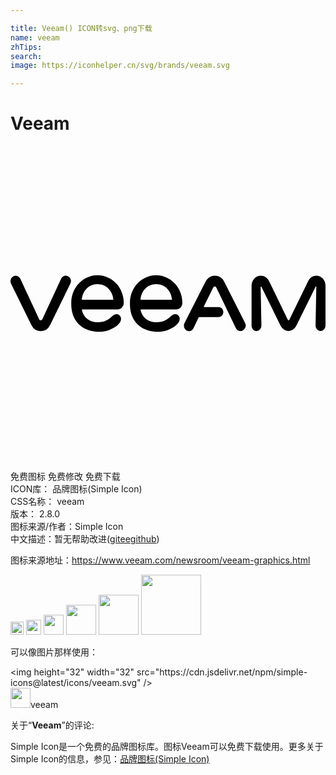 ```yaml
---

title: Veeam() ICON转svg、png下载
name: veeam
zhTips: 
search: 
image: https://iconhelper.cn/svg/brands/veeam.svg

---
```


# Veeam  <small style="font-size: 60%;font-weight: 100"></small>

<div id="svg" class="svg-wrap">
<svg role="img" viewBox="0 0 24 24" xmlns="http://www.w3.org/2000/svg"><title>Veeam icon</title><path d="M6.63 9.842c-1.104 0-2.001.945-2.001 2.101v.108c0 1.322.847 2.038 1.975 2.101.051.006.108.006.16.006.435 0 .794-.115 1.195-.361.04-.023.201-.132.361-.338.132-.166.138-.411 0-.543-.2-.189-.412-.086-.595.074-.292.246-.516.442-1.1.442-.55 0-1.064-.316-1.19-.94 0-.023.01-.045.034-.045H8.16a.473.473 0 00.469-.504c0-1.156-.893-2.101-1.998-2.101zm4.466 0c-1.1 0-1.996.945-1.996 2.101v.108c0 1.322.846 2.038 1.974 2.101.052.006.109.006.16.006.435 0 .795-.115 1.196-.361.04-.023.2-.132.361-.338.132-.166.137-.411 0-.543-.2-.189-.413-.086-.596.074-.292.246-.515.442-1.1.442-.549 0-1.063-.316-1.189-.94-.006-.023.01-.045.028-.045h2.691a.473.473 0 00.469-.504c-.006-1.156-.9-2.101-1.998-2.101zm-6.89.04a.4.4 0 00-.345.223l-1.42 3.063c-.034.063-.062.11-.136.11-.075 0-.105-.047-.139-.11l-1.42-3.057a.38.38 0 00-.531-.177.428.428 0 00-.172.56l1.39 2.828.16.32a.8.8 0 00.712.46.791.791 0 00.709-.46l.16-.32 1.385-2.834a.423.423 0 00-.166-.56.376.376 0 00-.188-.045zm11.362 0a.762.762 0 00-.504.188.808.808 0 00-.207.27l-1.591 3.137c0 .005-.006.006-.006.011v.006a.434.434 0 00.029.442c0 .005.006.006.006.011 0 .006.006.004.006.01a.372.372 0 00.516.076s.005 0 .005-.006a.083.083 0 00.024-.017l.015-.018.006-.006a.485.485 0 00.076-.103l.057-.125.332-.7c.006-.017.028-.027.045-.027h1.484c.195 0 .354-.167.354-.379 0-.206-.159-.377-.354-.377h-1.099c-.023 0-.041-.024-.03-.046l.08-.172.602-1.207v-.006s0-.006.006-.006c.011-.023.04-.108.098-.125.034-.012.063-.012.086 0 .063.017.084.091.113.148l1.455 3.022a.393.393 0 00.48.195s.006 0 .006-.006l.035-.017c.006 0 .007-.006.012-.006 0 0 .006 0 .006-.006.006 0 .006-.006.012-.006s.01-.004.01-.01c.006 0 .006-.006.011-.006.006-.006.012-.012.018-.012l.017-.017.006-.006a.408.408 0 00.092-.498l-1.598-3.154a.79.79 0 00-.709-.451zm3.508 0c-.39 0-.709.332-.709.778v3.018c0 .183.104.354.264.406.263.086.486-.143.486-.412l-.058-2.938a.03.03 0 01.052-.017l1.442 2.931c.137.28.367.448.625.448.257 0 .491-.167.623-.448l1.449-2.935c.011-.029.05-.019.05.016l-.056 2.955c0 .234.177.423.389.412.206-.006.367-.207.367-.43V10.66c.011-.452-.31-.771-.7-.777a.684.684 0 00-.61.394c-.361.739-1.426 2.93-1.426 2.936-.006.011-.029.064-.075.064-.04 0-.068-.047-.074-.064-.349-.727-1.047-2.164-1.408-2.908-.143-.287-.379-.422-.63-.422zm-12.451.647c.698 0 1.14.527 1.209 1.145 0 .023-.012.045-.035.045h-2.33c-.023-.006-.033-.022-.033-.045.074-.607.49-1.145 1.189-1.145zm4.47 0h.003c.697.001 1.138.527 1.207 1.145 0 .023-.013.045-.035.045H9.94c-.023-.006-.04-.022-.034-.045.075-.606.493-1.144 1.19-1.145z"/></svg>
</div>
<detail full-name='veeam'></detail>

<div class="detail-page">
<p>
<span><span class="badge-success badge">免费图标</span> <span class="badge-success badge">免费修改</span>  <span class="badge-success badge">免费下载</span> </span>
<br/>
<span>
ICON库：
<span class="badge-secondary badge">品牌图标(Simple Icon)</span> 
</span>
<br/>
<span>
CSS名称：
<span class="badge-secondary badge">veeam</span> 
</span>

<br/>
<span>
版本：
<span class="badge-secondary badge">2.8.0</span> 
</span>
<br/>
<span>图标来源/作者：<span class="badge-light badge">Simple Icon</span></span> 
<br/>
<span class="zh-detail">中文描述：暂无<span class="help-link"><span>帮助改进</span>(<a href="https://gitee.com/liuwave/icon-helper/edit/master/json/brands/veeam.json" target="_blank" rel="noopener noreferrer">gitee</a><a href="https://github.com/liuwave/icon-helper/edit/master/json/brands/veeam.json" target="_blank" rel="noopener noreferrer">github</a></span>)</span><br/>
</p>
</div><div class="description description alert alert-light"><p>图标来源地址：<a href="https://www.veeam.com/newsroom/veeam-graphics.html" target="_blank" rel="noopener noreferrer">https://www.veeam.com/newsroom/veeam-graphics.html</a></p></div>
<div class="alert alert-dark">
<img height="21" width="21" src="https://cdn.jsdelivr.net/npm/simple-icons@latest/icons/veeam.svg" />
<img height="24" width="24" src="https://cdn.jsdelivr.net/npm/simple-icons@latest/icons/veeam.svg" />
<img height="32" width="32" src="https://cdn.jsdelivr.net/npm/simple-icons@latest/icons/veeam.svg" />
<img height="48" width="48" src="https://cdn.jsdelivr.net/npm/simple-icons@latest/icons/veeam.svg" />
<img height="64" width="64" src="https://cdn.jsdelivr.net/npm/simple-icons@latest/icons/veeam.svg" />
<img height="96" width="96" src="https://cdn.jsdelivr.net/npm/simple-icons@latest/icons/veeam.svg" />

</div>
<div>
  <p>可以像图片那样使用：    
  </p>
  <div class="alert alert-primary" style="font-size: 14px">
    &lt;img height="32" width="32" src="https://cdn.jsdelivr.net/npm/simple-icons@latest/icons/veeam.svg" /&gt;
    <copy-btn content='<img height="32" width="32" src="https://cdn.jsdelivr.net/npm/simple-icons@latest/icons/veeam.svg" />'></copy-btn>
  </div>
  <div class="alert alert-secondary">
    <img height="32" width="32" src="https://cdn.jsdelivr.net/npm/simple-icons@latest/icons/veeam.svg" />veeam
    <copy-btn content="veeam" btn-title="复制图标名称"></copy-btn>
  </div>
</div>
<div class="icon-detail__container">
<p>关于“<b>Veeam</b>”的评论:</p>
</div>
<Vssue title="关于“Veeam”的评论" />
<div><p>Simple Icon是一个免费的品牌图标库。图标Veeam可以免费下载使用。更多关于  Simple Icon的信息，参见：<a target="_blank" href="https://iconhelper.cn/brands.html">品牌图标(Simple Icon)</a>
</p></div>
